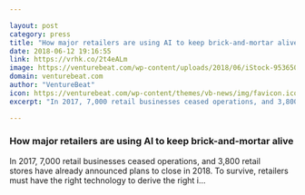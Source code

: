```yaml
---

layout: post
category: press
title: "How major retailers are using AI to keep brick-and-mortar alive"
date: 2018-06-12 19:16:55
link: https://vrhk.co/2t4eALm
image: https://venturebeat.com/wp-content/uploads/2018/06/iStock-953650950-e1528746632310.jpg?fit=1200%2C800&strip=all
domain: venturebeat.com
author: "VentureBeat"
icon: https://venturebeat.com/wp-content/themes/vb-news/img/favicon.ico
excerpt: "In 2017, 7,000 retail businesses ceased operations, and 3,800 retail stores have already announced plans to close in 2018. To survive, retailers must have the right technology to derive the right i…"

---
```


### How major retailers are using AI to keep brick-and-mortar alive

In 2017, 7,000 retail businesses ceased operations, and 3,800 retail stores have already announced plans to close in 2018. To survive, retailers must have the right technology to derive the right i…